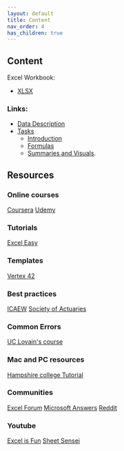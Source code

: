 ```yaml
---
layout: default
title: Content
nav_order: 4
has_children: true
---
```


## Content

Excel Workbook:
- [XLSX](https://github.com/ubc-library-rc/excel1/content/Excel_data.xlsx)

### Links:
- [Data Description](./data-description.md)
- [Tasks](./tasks.md)
  - [Introduction](https://ubc-library-rc.github.io/excel1/content/tasks.html#introduction)
  - [Formulas](https://ubc-library-rc.github.io/excel1/content/tasks.html#formulas)
  - [Summaries and Visuals](https://ubc-library-rc.github.io/excel1/content/tasks.html#summaries-and-visuals). 
   
## Resources

### Online courses
[Coursera](https://www.coursera.org/specializations/excel) 
[Udemy](https://www.udemy.com/course/useful-excel-for-beginners/)

### Tutorials
[Excel Easy](https://www.excel-easy.com/)

### Templates
[Vertex 42](https://www.vertex42.com/ExcelTemplates/)

### Best practices
[ICAEW](https://www.icaew.com/technical/technology/excel/twenty-principles)
[Society of Actuaries](https://www.soa.org/news-and-publications/newsletters/compact/2015/march/com-2015-iss53/excel-spreadsheets-best-practices/ )

### Common Errors
[UC Lovain's course](https://uclouvain-cbio.github.io/WSBIM1207/sec-dataorg.html)

### Mac and PC resources
[Hampshire college Tutorial](https://www.hampshire.edu/it/excel-tips-for-mac-and-pc)

### Communities
[Excel Forum](https://www.excelforum.com/)
[Microsoft Answers]([http://answers.microsoft.com/en-us/office/forum/excel?filter=answered&tab=question&status=al](http://answers.microsoft.com/en-us/office/forum/excel?filter=answered&tab=question&status=all))
[Reddit](https://www.reddit.com/r/excel/)

### Youtube
[Excel is Fun](https://www.youtube.com/user/ExcelIsFun)
[Sheet Sensei](https://www.youtube.com/c/SheetSensei/)
